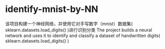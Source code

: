 # identify-mnist-by-NN
该项目构建一个神经网络，并使用它对手写数字（mnist）数据集( sklearn.datasets.load_digits() )进行识别分类
The project builds a neural network and uses it to identify and classify a dataset of handwritten digits( sklearn.datasets.load_digits() )
